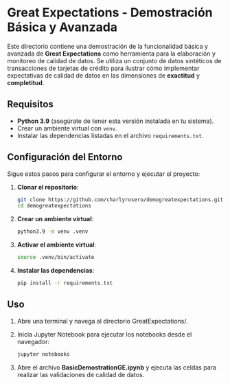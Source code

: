 # Great Expectations - Demostración Básica y Avanzada

Este directorio contiene una demostración de la funcionalidad básica y avanzada de **Great Expectations** como herramienta para la elaboración y monitoreo de calidad de datos. Se utiliza un conjunto de datos sintéticos de transacciones de tarjetas de crédito para ilustrar cómo implementar expectativas de calidad de datos en las dimensiones de **exactitud** y **completitud**.

## Requisitos

- **Python 3.9** (asegúrate de tener esta versión instalada en tu sistema).
- Crear un ambiente virtual con `venv`.
- Instalar las dependencias listadas en el archivo `requirements.txt`.

## Configuración del Entorno

Sigue estos pasos para configurar el entorno y ejecutar el proyecto:

1. **Clonar el repositorio**:
   ```bash
   git clone https://github.com/charlyrosero/demogreatexpectations.git
   cd demogreatexpectations

2. **Crear un ambiente virtual**:
   ```bash
   python3.9 -m venv .venv

3. **Activar el ambiente virtual**:
    ```bash
    source .venv/bin/activate

4. **Instalar las dependencias**:
    ```bash
    pip install -r requirements.txt

## Uso
1. Abre una terminal y navega al directorio GreatExpectations/. 
2. Inicia Jupyter Notebook para ejecutar los notebooks desde el navegador:

    ```bash
    jupyter notebooks

3. Abre el archivo **BasicDemostrationGE.ipynb** y ejecuta las celdas para realizar las validaciones de calidad de datos.